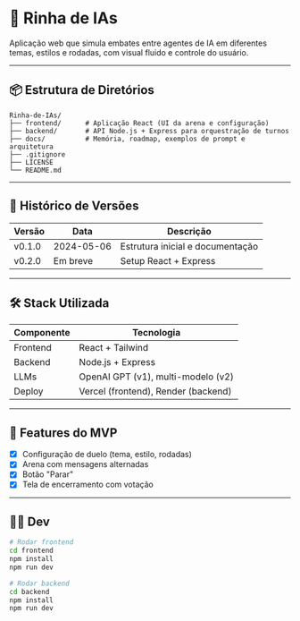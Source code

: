 ﻿# 🧠 Rinha de IAs

Aplicação web que simula embates entre agentes de IA em diferentes temas, estilos e rodadas, com visual fluido e controle do usuário.

---

## 📦 Estrutura de Diretórios

```
Rinha-de-IAs/
├── frontend/      # Aplicação React (UI da arena e configuração)
├── backend/       # API Node.js + Express para orquestração de turnos
├── docs/          # Memória, roadmap, exemplos de prompt e arquitetura
├── .gitignore
├── LICENSE
└── README.md
```

---

## 🚧 Histórico de Versões

| Versão   | Data       | Descrição                       |
|----------|------------|----------------------------------|
| v0.1.0   | 2024-05-06 | Estrutura inicial e documentação |
| v0.2.0   | Em breve   | Setup React + Express            |

---

## 🛠️ Stack Utilizada

| Componente | Tecnologia         |
|------------|--------------------|
| Frontend   | React + Tailwind   |
| Backend    | Node.js + Express  |
| LLMs       | OpenAI GPT (v1), multi-modelo (v2) |
| Deploy     | Vercel (frontend), Render (backend) |

---

## 🚀 Features do MVP

- [x] Configuração de duelo (tema, estilo, rodadas)
- [x] Arena com mensagens alternadas
- [x] Botão "Parar"
- [x] Tela de encerramento com votação

---

## 👨‍💻 Dev

```bash
# Rodar frontend
cd frontend
npm install
npm run dev

# Rodar backend
cd backend
npm install
npm run dev
```
